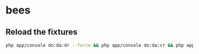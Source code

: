 bees
====

Reload the fixtures
-------------------
```sh
php app/console do:da:dr --force && php app/console do:da:cr && php app/console do:mi:mi -n && php app/console h:d:f:l -n --append
```
